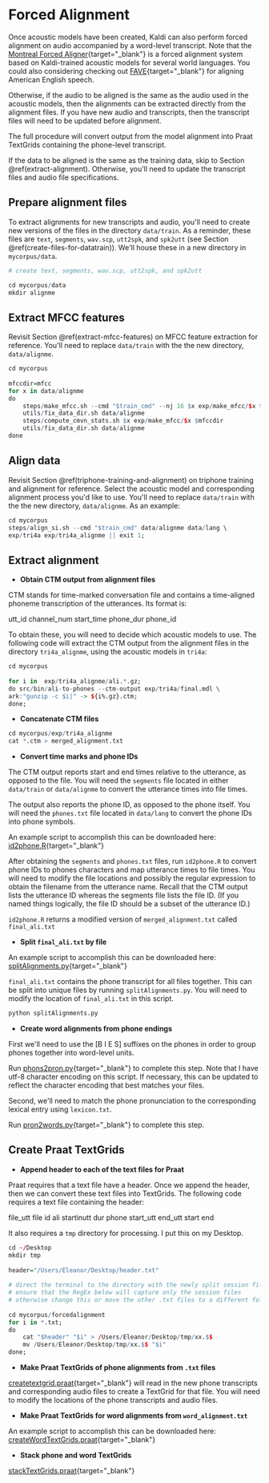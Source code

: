 # Forced Alignment

Once acoustic models have been created, Kaldi can also perform forced alignment on audio accompanied by a word-level transcript. Note that the [Montreal Forced Aligner](https://montreal-forced-aligner.readthedocs.io/en/latest/){target="_blank"} is a forced alignment system based on Kaldi-trained acoustic models for several world languages. You could also considering checking out [FAVE](https://github.com/JoFrhwld/FAVE/wiki/FAVE-align){target="_blank"} for aligning American English speech.


Otherwise, if the audio to be aligned is the same as the audio used in the acoustic models, then the alignments can be extracted directly from the alignment files. If you have new audio and transcripts, then the transcript files will need to be updated before alignment.
        
The full procedure will convert output from the model alignment into Praat TextGrids containing the phone-level transcript.

If the data to be aligned is the same as the training data, skip to Section \@ref(extract-alignment). Otherwise, you'll need to update the transcript files and audio file specifications.
            
## Prepare alignment files

To extract alignments for new transcripts and audio, you'll need to create new versions of the files in the directory `data/train`. As a reminder, these files are `text`, `segments`, `wav.scp`, `utt2spk`, and `spk2utt` (see Section \@ref(create-files-for-datatrain)). We'll house these in a new directory in `mycorpus/data`.
            

```r
# create text, segments, wav.scp, utt2spk, and spk2utt

cd mycorpus/data
mkdir alignme         
```
            
## Extract MFCC features
            
Revisit Section \@ref(extract-mfcc-features) on MFCC feature extraction for reference. You'll need to replace `data/train` with the the new directory, `data/alignme`.
            

```r
cd mycorpus
                    
mfccdir=mfcc
for x in data/alignme
do
	steps/make_mfcc.sh --cmd "$train_cmd" --nj 16 $x exp/make_mfcc/$x $mfccdir
	utils/fix_data_dir.sh data/alignme
	steps/compute_cmvn_stats.sh $x exp/make_mfcc/$x $mfccdir
	utils/fix_data_dir.sh data/alignme
done
```
            
## Align data
            
Revisit Section \@ref(triphone-training-and-alignment) on triphone training and alignment for reference. Select the acoustic model and corresponding alignment process you'd like to use. You'll need to replace `data/train` with the the new directory, `data/alignme`. As an example:
            

```r
cd mycorpus
steps/align_si.sh --cmd "$train_cmd" data/alignme data/lang \
exp/tri4a exp/tri4a_alignme || exit 1;
```
                  
## Extract alignment

* **Obtain CTM output from alignment files**

CTM stands for time-marked conversation file and contains a time-aligned phoneme transcription of the utterances. Its format is:

<div id="textfile">
utt_id	channel_num	start_time	phone_dur	phone_id
</div>
            
To obtain these, you will need to decide which acoustic models to use. The following code will extract the CTM output from the alignment files in the directory `tri4a_alignme`, using the acoustic models in `tri4a`:


```r
cd mycorpus
                    
for i in  exp/tri4a_alignme/ali.*.gz;
do src/bin/ali-to-phones --ctm-output exp/tri4a/final.mdl \
ark:"gunzip -c $i|" -> ${i%.gz}.ctm;
done;
```
            
* **Concatenate CTM files**


```r
cd mycorpus/exp/tri4a_alignme
cat *.ctm > merged_alignment.txt
```
            
* **Convert time marks and phone IDs**
            
The CTM output reports start and end times relative to the utterance, as opposed to the file. You will need the `segments` file located in either `data/train` or `data/alignme` to convert the utterance times into file times.
            
The output also reports the phone ID, as opposed to the phone itself. You will need the `phones.txt` file located in `data/lang` to convert the phone IDs into phone symbols.
            
An example script to accomplish this can be downloaded here: [id2phone.R](https://www.eleanorchodroff.com/tutorial/kaldi/scripts/id2phone.R){target="_blank"}
            
After obtaining the `segments` and `phones.txt` files, run `id2phone.R` to convert phone IDs to phones characters and map utterance times to file times. You will need to modify the file locations and possibly the regular expression to obtain the filename from the utterance name. Recall that the CTM output lists the utterance ID whereas the segments file lists the file ID. (If you named things logically, the file ID should be a subset of the utterance ID.)
            
`id2phone.R` returns a modified version of `merged_alignment.txt` called `final_ali.txt`
            
* **Split `final_ali.txt` by file**
            
An example script to accomplish this can be downloaded here: [splitAlignments.py](https://www.eleanorchodroff.com/tutorial/kaldi/scripts/splitAlignments.py){target="_blank"}
            
`final_ali.txt` contains the phone transcript for all files together. This can be split into unique files by running `splitAlignments.py`. You will need to modify the location of `final_ali.txt` in this script.
            

```r
python splitAlignments.py
```
            
* **Create word alignments from phone endings**
            
First we'll need to use the [B I E S] suffixes on the phones in order to group phones together into word-level units.

Run [phons2pron.py](https://www.eleanorchodroff.com/tutorial/kaldi/scripts/phons2pron.py){target="_blank"} to complete this step. Note that I have utf-8 character encoding on this script. If necessary, this can be updated to reflect the character encoding that best matches your files.

Second, we'll need to match the phone pronunciation to the corresponding lexical entry using `lexicon.txt`.

Run [pron2words.py](https://www.eleanorchodroff.com/tutorial/kaldi/scripts/pron2words.py){target="_blank"} to complete this step.
            
## Create Praat TextGrids

* **Append header to each of the text files for Praat**
            
Praat requires that a text file have a header. Once we append the header, then we can convert these text files into TextGrids. The following code requires a text file containing the header:

<div id="textfile">
file_utt	file	id	ali	startinutt	dur	phone	start_utt	end_utt	start	end
</div>

It also requires a `tmp` directory for processing. I put this on my Desktop.


```r
cd ~/Desktop
mkdir tmp
                
header="/Users/Eleanor/Desktop/header.txt"
                
# direct the terminal to the directory with the newly split session files
# ensure that the RegEx below will capture only the session files
# otherwise change this or move the other .txt files to a different folder
                
cd mycorpus/forcedalignment
for i in *.txt;
do
	cat "$header" "$i" > /Users/Eleanor/Desktop/tmp/xx.$$
	mv /Users/Eleanor/Desktop/tmp/xx.$$ "$i"
done;
```

* **Make Praat TextGrids of phone alignments from `.txt` files**
            
[createtextgrid.praat](https://www.eleanorchodroff.com/tutorial/kaldi/scripts/createtextgrid.praat){target="_blank"} will read in the new phone transcripts and corresponding audio files to create a TextGrid for that file. You will need to modify the locations of the phone transcripts and audio files.
            
* **Make Praat TextGrids for word alignments from `word_alignment.txt`**

An example script to accomplish this can be downloaded here: [createWordTextGrids.praat](https://www.eleanorchodroff.com/tutorial/kaldi/scripts/createWordTextGrids.praat){target="_blank"}
            
* **Stack phone and word TextGrids**

[stackTextGrids.praat](https://www.eleanorchodroff.com/tutorial/kaldi/scripts/stackTextGrids.praat){target="_blank"}

